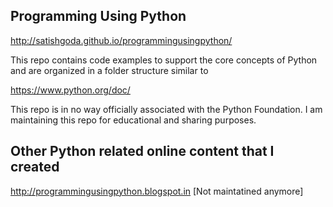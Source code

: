 Programming Using Python
-------------------------

http://satishgoda.github.io/programmingusingpython/

This repo contains code examples to support the core concepts of Python and are organized in a folder structure similar to

https://www.python.org/doc/

This repo is in no way officially associated with the Python Foundation. I am maintaining this repo for educational and sharing purposes.

Other Python related online content that I created
-----------------------------------------------------

http://programmingusingpython.blogspot.in [Not maintatined anymore]
